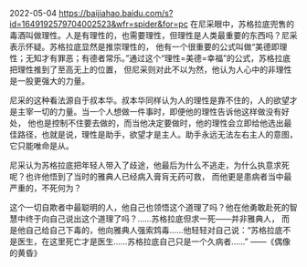 
2022-05-04
https://baijiahao.baidu.com/s?id=1649192579704002523&wfr=spider&for=pc
在尼采眼中，苏格拉底兜售的毒酒叫做理性。人是有理性的，也需要理性，但理性是人类最重要的东西吗？尼采表示怀疑。苏格拉底显然是推崇理性的，
他有一个很重要的公式叫做“美德即理性；无知才有罪恶；有德者常乐。”通过这个“理性=美德=幸福”的公式，苏格拉底把理性推到了至高无上的位置，
但尼采则对此不以为然，他认为人心中的非理性是一股更强大的力量。

尼采的这种看法源自于叔本华。叔本华同样认为人的理性是靠不住的，人的欲望才是主宰一切的力量。当一个人想做一件事时，即便他的理性告诉他这样做没有好处，
他也是控制不住要去做的，而当他决定要做时，他的理性会立即给他选出最佳路径，也就是说，理性是助手，欲望才是主人。助手永远无法左右主人的意图，
它只能唯命是从。

尼采认为苏格拉底把年轻人带入了歧途，他最后为什么不逃走，为什么执意求死呢？也许他悟到了当时的雅典人已经病入膏肓无药可救，
而他更是患病者当中最严重的，不死何为？

这个一切自欺者中最聪明的人，他自己也领悟这个道理了吗？他在他勇敢赴死的智慧中终于向自己说出这个道理了吗？……苏格拉底但求一死——并非雅典人，
而是他自己给自己下毒的，他向雅典人强索鸩毒……他轻轻对自己说：“苏格拉底不是医生，在这里死亡才是医生……苏格拉底自己只是一个久病者……”
——《偶像的黄昏》
